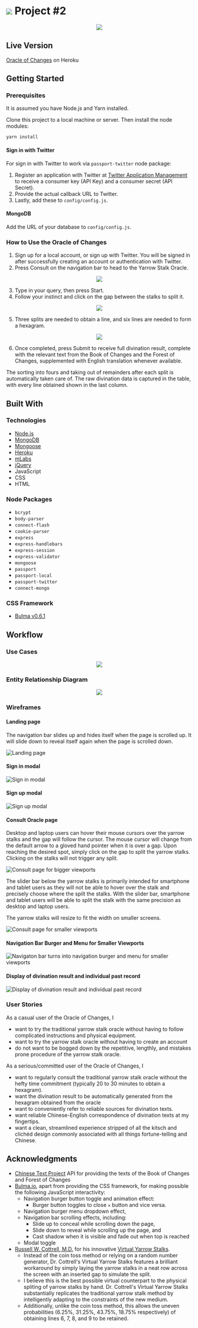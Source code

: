 # ![](https://ga-dash.s3.amazonaws.com/production/assets/logo-9f88ae6c9c3871690e33280fcf557f33.png) Project #2

<p align="center"><img src="./public/images/navbar_brand.svg"/></p>

## Live Version

[Oracle of Changes](https://oracleofchanges.herokuapp.com) on Heroku
<!-- This is the starter code for WDI projects. Please update this README file with information specific to your project. Replace this paragraph for instance, with a short description of your project. Then update the sections below. Refer to your project specificaion for instructions on how to submit your projects. -->

## Getting Started
<!-- Provide instructions here about how to get your project running on our local machine. Do we just need to clone and open a certain file or do we need to install anything first. -->

### Prerequisites
<!-- What is needed to install and run the project, how do we install them -->
It is assumed you have Node.js and Yarn installed.

Clone this project to a local machine or server. Then install the node modules:

```
yarn install
```

#### Sign in with Twitter

For sign in with Twitter to work via `passport-twitter` node package:
1. Register an application with Twitter at [Twitter Application Management](https://apps.twitter.com) to receive a consumer key (API Key) and a consumer secret (API Secret).
2. Provide the actual callback URL to Twitter.
3. Lastly, add these to `config/config.js`.

#### MongoDB

Add the URL of your database to `config/config.js`.

### How to Use the Oracle of Changes

1. Sign up for a local account, or sign up with Twitter. You will be signed in after successfully creating an account or authentication with Twitter.
2. Press Consult on the navigation bar to head to the Yarrow Stalk Oracle.

<p align="center"><img src="./documentation/readme/1.gif"/></p>

3. Type in your query, then press Start.
4. Follow your instinct and click on the gap between the stalks to split it.

<p align="center"><img src="./documentation/readme/2.gif"/></p>

5. Three splits are needed to obtain a line, and six lines are needed to form a hexagram.

<p align="center"><img src="./documentation/readme/3.gif"/></p>

6. Once completed, press Submit to receive full divination result, complete with the relevant text from the Book of Changes and the Forest of Changes, supplemented with English translation whenever available.

The sorting into fours and taking out of remainders after each split is automatically taken care of. The raw divination data is captured in the table, with every line obtained shown in the last column.

## Built With

<!-- What did you use to build it, list the technologies, plugins, gems, packages etc. -->

### Technologies
- [Node.js](https://nodejs.org/)
- [MongoDB](https://www.mongodb.com)
- [Mongoose](http://mongoosejs.com/index.html)
- [Heroku](https://www.heroku.com)
- [mLabs](https://mlab.com)
- [jQuery](http://jquery.com/)
- JavaScript
- CSS
- HTML

### Node Packages
- `bcrypt`
- `body-parser`
- `connect-flash`
- `cookie-parser`
- `express`
- `express-handlebars`
- `express-session`
- `express-validator`
- `mongoose`
- `passport`
- `passport-local`
- `passport-twitter`
- `connect-mongo`
<!-- - `async` -->

### CSS Framework
- [Bulma v0.6.1](https://bulma.io)
<!-- - [noUiSlider](https://refreshless.com/nouislider/) -->

## Workflow
<!-- Did you write user stories, draw wireframes, use task tracking, produce ERDs? Did you use source control, with regular commits? Include links to them here. -->

### Use Cases

<p align="center"><img src="./documentation/readme/chart.svg"/></p>

### Entity Relationship Diagram

<p align="center"><img src="./documentation/readme/erd.svg"/></p>

### Wireframes

#### Landing page

The navigation bar slides up and hides itself when the page is scrolled up. It will slide down to reveal itself again when the page is scrolled down.

![Landing page](./documentation/wireframes/01_home.png)

#### Sign in modal

![Sign in modal](./documentation/wireframes/02_signin.png)

#### Sign up modal

![Sign up modal](./documentation/wireframes/03_signup.png)

#### Consult Oracle page

Desktop and laptop users can hover their mouse cursors over the yarrow stalks and the gap will follow the cursor. The mouse cursor will change from the default arrow to a gloved hand pointer when it is over a gap. Upon reaching the desired spot, simply click on the gap to split the yarrow stalks. Clicking on the stalks will not trigger any split.

![Consult page for bigger viewports](./documentation/wireframes/04_consult.png)

The slider bar below the yarrow stalks is primarily intended for smartphone and tablet users as they will not be able to hover over the stalk and precisely choose where the spilt the stalks. With the slider bar, smartphone and tablet users will be able to split the stalk with the same precision as desktop and laptop users.

The yarrow stalks will resize to fit the width on smaller screens.

![Consult page for smaller viewports](./documentation/wireframes/05_consult_responsive.png)

#### Navigation Bar Burger and Menu for Smaller Viewports

![Navigaton bar turns into navigation burger and menu for smaller viewports](./documentation/wireframes/06_menu_responsive.png)

#### Display of divination result and individual past record

![Display of divination result and individual past record](./documentation/wireframes/07_records.png)


### User Stories

As a casual user of the Oracle of Changes, I
- want to try the traditional yarrow stalk oracle without having to follow complicated instructions and physical equipment.
- want to try the yarrow stalk oracle without having to create an account
- do not want to be bogged down by the repetitive, lengthly, and mistakes prone procedure of the yarrow stalk oracle.

As a serious/committed user of the Oracle of Changes, I
- want to regularly consult the traditional yarrow stalk oracle without the hefty time commitment (typically 20 to 30 minutes to obtain a hexagram).
- want the divination result to be automatically generated from the hexagram obtained from the oracle
- want to conveniently refer to reliable sources for divination texts.
- want reliable Chinese-English correspondence of divination texts at my fingertips.
- want a clean, streamlined experience stripped of all the kitsch and clichéd design commonly associated with all things fortune-telling and Chinese.

## Acknowledgments

- [Chinese Text Project](http://ctext.org/) API for providing the texts of the Book of Changes and Forest of Changes
- [Bulma.io](https://bulma.io), apart from providing the CSS framework, for making possible the following JavaScript interactivity:
	- Navigation burger button toggle and animation effect:
		- Burger button toggles to close `✕` button and vice versa.
	- Navigation burger menu dropdown effect,
	- Navigation bar scrolling effects, including:
		- Slide up to conceal while scrolling down the page,
		- Slide down to reveal while scrolling up the page, and
		- Cast shadow when it is visible and fade out when top is reached
	- Modal toggle
- [Russell W. Cottrell, M.D.](http://www.russellcottrell.com/md/me.shtm) for his innovative [Virtual Yarrow Stalks](http://www.russellcottrell.com/VirtualYarrowStalks/).
	- Instead of the coin toss method or relying on a random number generator, Dr. Cottrell's Virtual Yarrow Stalks features a brilliant workaround by simply laying the yarrow stalks in a neat row across the screen with an inserted gap to simulate the split.
	- I believe this is the best possible virtual counterpart to the physical spliting of yarrow stalks by hand. Dr. Cottrell's Virtual Yarrow Stalks substantially replicates the traditional yarrow stalk method by intelligently adapting to the constraints of the new medium.
	- Additionally, unlike the coin toss method, this allows the uneven probabilities (6.25%, 31.25%, 43.75%, 18.75% respectively) of obtaining lines 6, 7, 8, and 9 to be retained.
